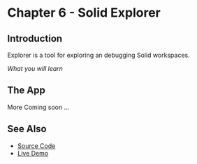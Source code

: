 # Chapter 6 - Solid Explorer

## Introduction

Explorer is a tool for exploring an debugging Solid workspaces.

*What you will learn*

## The App


More Coming soon ...


## See Also

* [Source Code](https://github.com/melvincarvalho/explorer)
* [Live Demo](http://melvincarvalho.github.io/explorer/)
